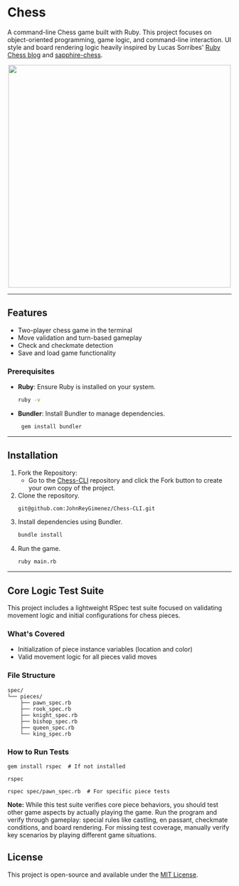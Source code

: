 # Chess

A command-line Chess game built with Ruby. This project focuses on object-oriented programming, game logic, and command-line interaction. UI style and board rendering logic heavily inspired by Lucas Sorribes' [Ruby Chess blog](https://medium.com/@lucas.sorribes/nostromo-my-ruby-chess-journey-part-i-7ef544b547a5) and  [sapphire-chess](https://github.com/devluxor/sapphire-chess).

<p align="center">
  <img src="https://raw.githubusercontent.com/JohnReyGimenez/Chess-CLI/main/media/gameplay.gif" width="500" />
</p>

---

## Features

- Two-player chess game in the terminal
- Move validation and turn-based gameplay
- Check and checkmate detection
- Save and load game functionality

### Prerequisites
- **Ruby**: Ensure Ruby is installed on your system.
   ```bash
  ruby -v
- **Bundler**: Install Bundler to manage dependencies.
  ```bash
   gem install bundler

---

## Installation

1. Fork the Repository:
   - Go to the [Chess-CLI](https://github.com/JohnReyGimenez/Chess-CLI) repository and click the Fork button to create your own copy of the project.
2. Clone the repository.
   ```bash
   git@github.com:JohnReyGimenez/Chess-CLI.git
3. Install dependencies using Bundler.
   ```bash
   bundle install
4. Run the game.
   ```bash
   ruby main.rb

---

## Core Logic Test Suite
This project includes a lightweight RSpec test suite focused on validating movement logic and initial configurations for chess pieces.

### What's Covered
- Initialization of piece instance variables (location and color)  
- Valid movement logic for all pieces valid moves

### File Structure
```
spec/
└── pieces/
    ├── pawn_spec.rb
    ├── rook_spec.rb
    ├── knight_spec.rb
    ├── bishop_spec.rb
    ├── queen_spec.rb
    └── king_spec.rb
```

### How to Run Tests  
```
gem install rspec  # If not installed
```
```
rspec
```
```
rspec spec/pawn_spec.rb  # For specific piece tests
```

**Note:** While this test suite verifies core piece behaviors, you should test other game aspects by actually playing the game. Run the program and verify through gameplay: special rules like castling, en passant, checkmate conditions, and board rendering. For missing test coverage, manually verify key scenarios by playing different game situations.

## License
This project is open-source and available under the  [MIT License](LICENSE).
